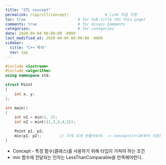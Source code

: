 ```yaml
---
title: "STL concept"
permalink: /cpp/stl/concept/                # link 직접 지정
toc: true                       # for Sub-title (On this page)
comments: true                  # for disqus Comments
categories:                     # for categories
date: 2020-04-04 00:00:00 -0000
last_modified_at: 2020-04-04 00:00:00 -0000
sidebar:
  title: "C++ 목차"
  nav: cpp
---
```


```cpp
#include <iostream>
#include <algorithm>
using namespace std;

struct Point
{
    int x, y;
};

int main()
{
    int n1 = min(1, 2);
    int n2 = mint({1,2,3,4,5});

    Point p1, p2;
    min(p1, p2);        // 이게 되게 만들어보자. -> concept(C++20부터 지원)
}
```

* Concept - 특정 함수(클래스)를 사용하기 위해 타입이 가져야 하는 조건
* min 함수에 전달되는 인자는 LessThanComparable을 만족해야한다.